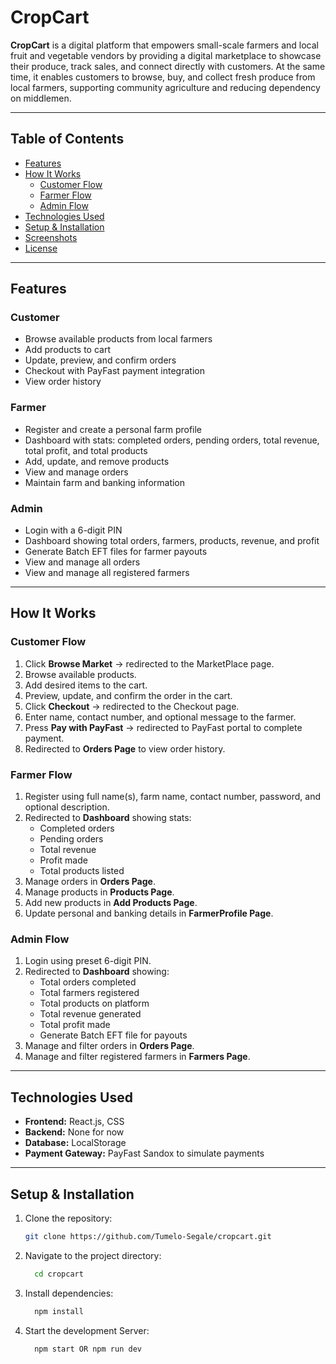 # CropCart

**CropCart** is a digital platform that empowers small-scale farmers and local fruit and vegetable vendors by providing a digital marketplace to showcase their produce, track sales, and connect directly with customers. At the same time, it enables customers to browse, buy, and collect fresh produce from local farmers, supporting community agriculture and reducing dependency on middlemen.  

---

## Table of Contents

- [Features](#features)  
- [How It Works](#how-it-works)  
  - [Customer Flow](#customer-flow)  
  - [Farmer Flow](#farmer-flow)  
  - [Admin Flow](#admin-flow)  
- [Technologies Used](#technologies-used)  
- [Setup & Installation](#setup--installation)  
- [Screenshots](#screenshots)  
- [License](#license)  

---

## Features

### Customer
- Browse available products from local farmers  
- Add products to cart  
- Update, preview, and confirm orders  
- Checkout with PayFast payment integration  
- View order history  

### Farmer
- Register and create a personal farm profile  
- Dashboard with stats: completed orders, pending orders, total revenue, total profit, and total products  
- Add, update, and remove products  
- View and manage orders  
- Maintain farm and banking information  

### Admin
- Login with a 6-digit PIN  
- Dashboard showing total orders, farmers, products, revenue, and profit  
- Generate Batch EFT files for farmer payouts  
- View and manage all orders  
- View and manage all registered farmers  

---

## How It Works

### Customer Flow
1. Click **Browse Market** → redirected to the MarketPlace page.  
2. Browse available products.  
3. Add desired items to the cart.  
4. Preview, update, and confirm the order in the cart.  
5. Click **Checkout** → redirected to the Checkout page.  
6. Enter name, contact number, and optional message to the farmer.  
7. Press **Pay with PayFast** → redirected to PayFast portal to complete payment.  
8. Redirected to **Orders Page** to view order history.  

### Farmer Flow
1. Register using full name(s), farm name, contact number, password, and optional description.  
2. Redirected to **Dashboard** showing stats:  
   - Completed orders  
   - Pending orders  
   - Total revenue  
   - Profit made  
   - Total products listed  
3. Manage orders in **Orders Page**.  
4. Manage products in **Products Page**.  
5. Add new products in **Add Products Page**.  
6. Update personal and banking details in **FarmerProfile Page**.  

### Admin Flow
1. Login using preset 6-digit PIN.  
2. Redirected to **Dashboard** showing:  
   - Total orders completed  
   - Total farmers registered  
   - Total products on platform  
   - Total revenue generated  
   - Total profit made  
   - Generate Batch EFT file for payouts  
3. Manage and filter orders in **Orders Page**.  
4. Manage and filter registered farmers in **Farmers Page**.  

---

## Technologies Used
- **Frontend:** React.js, CSS  
- **Backend:** None for now
- **Database:** LocalStorage  
- **Payment Gateway:** PayFast Sandox to simulate payments 

---

## Setup & Installation

1. Clone the repository:  
   ```bash
   git clone https://github.com/Tumelo-Segale/cropcart.git
2. Navigate to the project directory:
   ```bash
     cd cropcart
4. Install dependencies:
   ```bash
     npm install
6. Start the development Server:
   ```bash
     npm start OR npm run dev
